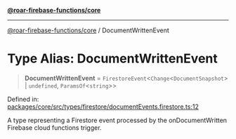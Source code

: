 [**@roar-firebase-functions/core**](../README.md)

---

[@roar-firebase-functions/core](../README.md) / DocumentWrittenEvent

# Type Alias: DocumentWrittenEvent

> **DocumentWrittenEvent** = `FirestoreEvent`\<`Change`\<`DocumentSnapshot`\> \| `undefined`, `ParamsOf`\<`string`\>\>

Defined in: [packages/core/src/types/firestore/documentEvents.firestore.ts:12](https://github.com/yeatmanlab/roar-firebase-functions/blob/0fc701649174b7557e55644b1065be2fa3d3d7ca/packages/core/src/types/firestore/documentEvents.firestore.ts#L12)

A type representing a Firestore event processed by the onDocumentWritten Firebase cloud functions trigger.
